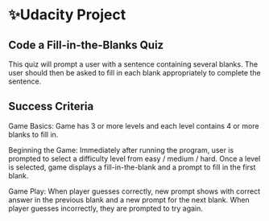 # :sparkles:Udacity Project

## Code a Fill-in-the-Blanks Quiz

This quiz will prompt a user with a sentence containing several blanks. The user should then be asked to fill in each blank appropriately to complete the sentence.   

## Success Criteria	
Game Basics: Game has 3 or more levels and each level contains 4 or more blanks to fill in.  

Beginning the Game: Immediately after running the program, user is prompted to select a difficulty level from easy / medium / hard. Once a level is selected, game displays a fill-in-the-blank and a prompt to fill in the first blank.  

Game Play: When player guesses correctly, new prompt shows with correct answer in the previous blank and a new prompt for the next blank. When player guesses incorrectly, they are prompted to try again.  
